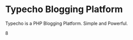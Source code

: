 Typecho Blogging Platform
=========================

Typecho is a PHP Blogging Platform. Simple and Powerful.

8
